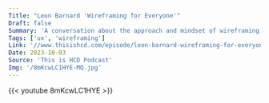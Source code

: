 ```yaml
---
Title: "Leon Barnard 'Wireframing for Everyone'"
Draft: false
Summary: 'A conversation about the approach and mindset of wireframing, and how it unlocks blockers within teams.'
Tags: ['ux', 'wireframing']
Link: '//www.thisishcd.com/episode/leon-barnard-wireframing-for-everyone'
Date: 2023-10-03
Source: 'This is HCD Podcast'
Img: '/8mKcwLC1HYE-MQ.jpg'
---
```


{{< youtube 8mKcwLC1HYE >}}

